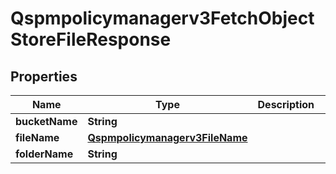 

# Qspmpolicymanagerv3FetchObjectStoreFileResponse


## Properties

| Name | Type | Description | Notes |
|------------ | ------------- | ------------- | -------------|
|**bucketName** | **String** |  |  [optional] |
|**fileName** | [**Qspmpolicymanagerv3FileName**](Qspmpolicymanagerv3FileName.md) |  |  [optional] |
|**folderName** | **String** |  |  [optional] |



